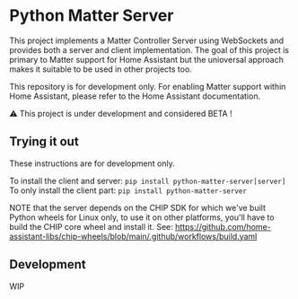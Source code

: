 # Python Matter Server

This project implements a Matter Controller Server using WebSockets and provides both a server and client implementation.
The goal of this project is primary to Matter support for Home Assistant but the unioversal approach makes it suitable to be used in other projects too.

This repository is for development only. For enabling Matter support within Home Assistant, please refer to the Home Assistant documentation.

:warning: This project is under development and considered BETA !

## Trying it out

These instructions are for development only.

To install the client and server: `pip install python-matter-server[server]`
To only install the client part: `pip install python-matter-server`

NOTE that the server depends on the CHIP SDK for which we've built Python wheels for Linux only, to use it on other platforms, you'll have to build the CHIP core wheel and install it. See: https://github.com/home-assistant-libs/chip-wheels/blob/main/.github/workflows/build.yaml

## Development

WIP
